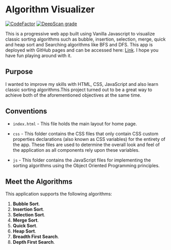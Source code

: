 # Algorithm Visualizer

[![CodeFactor](https://www.codefactor.io/repository/github/anandman03/algorithms-visualizer/badge)](https://www.codefactor.io/repository/github/anandman03/algorithms-visualizer)
[![DeepScan grade](https://deepscan.io/api/teams/10851/projects/14684/branches/277883/badge/grade.svg)](https://deepscan.io/dashboard#view=project&tid=10851&pid=14684&bid=277883)

This is a progressive web app built using Vanilla Javascript to visualize classic sorting algorithms such as bubble, insertion, selection, merge, quick and heap sort and Searching algorithms like BFS and DFS. This app is deployed with GitHub pages and can be accessed here: [Link](https://anandman03.github.io/Sorting-Visualizer/). I hope you have fun playing around with it.


## Purpose

I wanted to improve my skills with HTML, CSS, JavaScript and also learn classic sorting algorithms.This project turned out to be a great way to achieve both of the aforementioned objectives at the same time.

## Conventions

* `index.html` - This file holds the main layout for home page.

* `css` - This folder contains the CSS files that only contain CSS custom properties declarations (also known as CSS variables) for the entirety of the app. These files are used to determine the overall look and feel of the application as all components rely upon these variables.

* `js` - This folder contains the JavaScript files for implementing the sorting algorithms using the Object Oriented Programming principles.

## Meet the Algorithms

This application supports the following algorithms:

1. **Bubble Sort**.
2. **Insertion Sort**.
3. **Selection Sort**.
4. **Merge Sort**.
5. **Quick Sort**.
6. **Heap Sort**.
7. **Breadth First Search**.
8. **Depth First Search**.